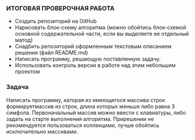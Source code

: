 ### ИТОГОВАЯ ПРОВЕРОЧНАЯ РАБОТА ###

* Создать репозиторий на GitHub
* Нарисовать блок-схему алгоритма (можно обойтись блок-схемой основной содержательной части, если вы выделяете ее отдельный матод)
* Снадбить репозиторий оформленным текстовым описанием решения (файл README.md)
* Написать программу, решающую поставленную задачу.
* Использовать контроль версии в работе над этим небольшим проектом

### Задача ###

Написать программу, каторая из имеющегося массива строк формируетмассив из строк, длина которых меньше либо равна 3 симфола. Первоначальный массив можно ввести с клавиатуры, либо задать на старте выполнения алгоритма. Прирешении не рекомендуется пользоваться коллекцими, лучше обойтись исключительно массивами. 
 
